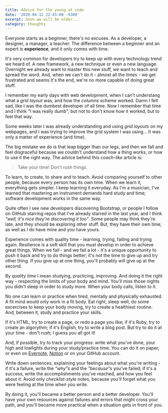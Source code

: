 ```yaml
---
title: Advice for the young at code
date: '2020-04-12 22:45:00 -0300'
excerpt: Soon we will be older...
category: thoughts
---
```


Everyone starts as a beginner, there's no excuses. As a developer, a designer, a manager, a teacher. The difference between a beginner and an expert is **experience**, and it only comes with time.

It's very common for developers try to keep up with every technology trend we heard of. A new framework, a new technique or even a new language. Overnight we already want to master this new stuff, we want to teach and spread the word. And, when we can't do it - almost all the times - we get frustrated and seems it's the end, we're no more capable of doing great stuff.

I remember my early days with web development, when I can't understang what a _grid layout_ was, and how the _columns_ scheme worked. Damn I felt sad, like I was the dumbest developer of all time. Now I remember that time and I think "I was really dumb", but not to don't know how it worked, but to feel that way.

Some weeks later I was already understanding and using _grid layouts_ on my webpages, and I was trying to improve the grid system I was using... It was only a matter of experience (and time).

The big mistake we do is that leap bigger than our legs, and then we fall and feel disgraceful because we couldn't understand how a thing works, or how to use it the right way. The advice behind this _coach-like_ article is:

> Take your time! Don't rush things.

To learn, to create, to share and to teach. Avoid comparing yourself to other people, because every person has its own time. When we learn it, everything gets simpler. I keep learning it everyday. As I'm a musician, I've learned that mastering an instrument demands hard study and time; software development works in the same way.

Quite often I see new developers discovering Bootstrap, or people I follow on GitHub starring repos that I've already starred in the last year, and I think _"well, it's nice they're discovering it too"_. Some people may think they're late, and they should be exploring other stuff. But, they have their own time, as well as I do have mine and you have yours.

Experience comes with quality time - learning, trying, failing and trying again. Resilience is a soft skill that you must develop in order to achieve great things. When we fail - and we fail a lot - it's a unique opportunity to push it back and try to do things better; it's not the time to give up and try other thing. If you give up at one thing, you'll probably will give up at the second.

By _quality time_ I mean studying, practicing, improving. And doing it the right way - respecting the limits of your body and mind. You'll miss those nights you didn't sleep in order to study more. When your body calls, listen to it.

No one can learn or practice when tired, mentally and physically exhausted. A fit mind would only work in a fit body. Eat right, sleep well, do some excercises to keep your body moving, try to create a healthiest routine. And, between it, study and practice your skills.

If it's HTML, try to create a page, or redo a page you like; if it's Ruby, try to create an algorythm; if it's English, try to write a blog post. But try to do it at your time - don't rush; I guess you all got it!

And, if possible, try to track your progress: write what you've done, your high and lowlights during your study/practice time. You can do it on paper, or even on [Evernote](https://evernote.com/), [Notion](https://www.notion.so/) or on your GitHub account.

Write down sentences, explaining your feelings about what you're writing - if it's a failure, write the _"why"s_ and the _"because"s_ you've failed; if it's a success, write the accomplishments you've reached, and how you feel about it. Avoid only _checklist-style_ notes, because you'll forget what you were feeling at the time when you write.

By doing it, you'll became a better person and a better developer. You'll have your own resources against failures and errors that might cross your path, and you'll became more practical when a situation gets in front of you.
